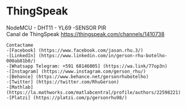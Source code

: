# ThingSpeak
NodeMCU - DHT11 - YL69 -SENSOR PIR  
Canal de ThingSpeak
https://thingspeak.com/channels/1410738
```
Contactame 
-[Facebook] (https://www.facebook.com/jasan.rhu.3/)
-[LinkedIn] (https://www.linkedin.com/in/gerson-rhu-botelho-000ab81b0/)
-[Whatsapp Telegram: +591 68146005] (https://wa.link/77op3n)
-[Instagram] (https://www.instagram.com/gerson_rhu/)
-[Behance] (https://www.behance.net/gersonrhubotelho)
-[Twitter] (https://twitter.com/RhuGerson)
-[Mathlab] (https://la.mathworks.com/matlabcentral/profile/authors/22598221)
-[Platzi] (https://platzi.com/p/gersonrhu98/)
```
